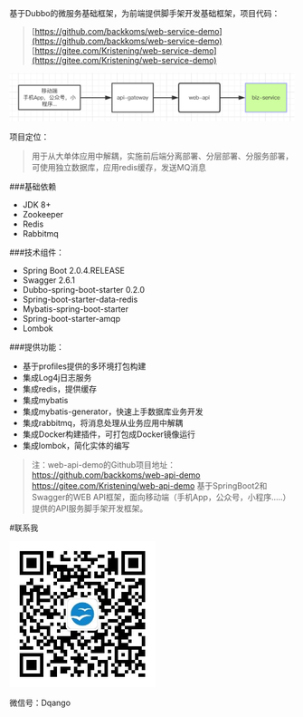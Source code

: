 基于Dubbo的微服务基础框架，为前端提供脚手架开发基础框架，项目代码：

>[https://github.com/backkoms/web-service-demo](https://github.com/backkoms/web-service-demo)
>[https://gitee.com/Kristening/web-service-demo](https://gitee.com/Kristening/web-service-demo)


![](src/site/arc2.png)

项目定位：
>用于从大单体应用中解耦，实施前后端分离部署、分层部署、分服务部署，可使用独立数据库，应用redis缓存，发送MQ消息

###基础依赖
- JDK 8+
- Zookeeper
- Redis
- Rabbitmq

###技术组件：
- Spring Boot 2.0.4.RELEASE
- Swagger 2.6.1
- Dubbo-spring-boot-starter 0.2.0
- Spring-boot-starter-data-redis
- Mybatis-spring-boot-starter
- Spring-boot-starter-amqp
- Lombok

###提供功能：
- 基于profiles提供的多环境打包构建
- 集成Log4j日志服务
- 集成redis，提供缓存
- 集成mybatis
- 集成mybatis-generator，快速上手数据库业务开发
- 集成rabbitmq，将消息处理从业务应用中解耦
- 集成Docker构建插件，可打包成Docker镜像运行
- 集成lombok，简化实体的编写


>注：web-api-demo的Github项目地址：
https://github.com/backkoms/web-api-demo
https://gitee.com/Kristening/web-api-demo
基于SpringBoot2和Swagger的WEB API框架，面向移动端（手机App，公众号，小程序.....）提供的API服务脚手架开发框架。


#联系我

![](src/site/qrcode_for_gh_28fb95c9c24c_258.jpg)

微信号：Dqango